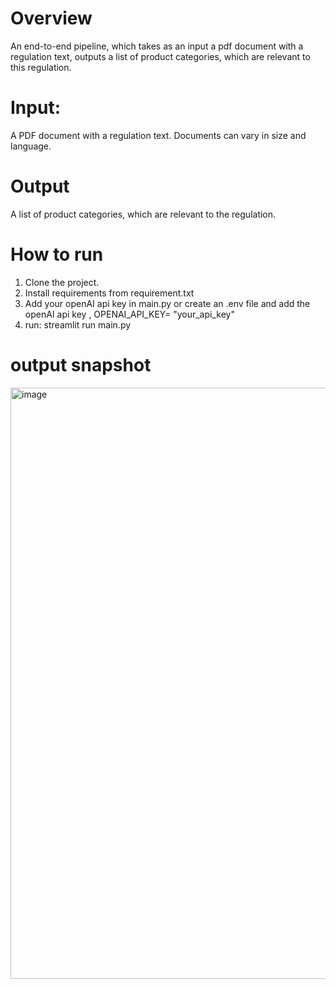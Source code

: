# Overview
An end-to-end pipeline, which takes as an input a pdf document with a regulation text, outputs a list of product categories, which are relevant to this regulation.

# Input:
A PDF document with a regulation text. Documents can vary in size and language.

# Output
A list of product categories, which are relevant to the regulation.

# How to run
1. Clone the project.
2. Install requirements from requirement.txt
3. Add your openAI api key in main.py or create an .env file and add the openAI api key , OPENAI_API_KEY= "your_api_key"
4. run: streamlit run main.py

# output snapshot
<img width="946" alt="image" src="https://github.com/Varundatt2824/product_categories/assets/73831955/e55be7f6-de74-43f1-80fa-e7673b8a19ae">


